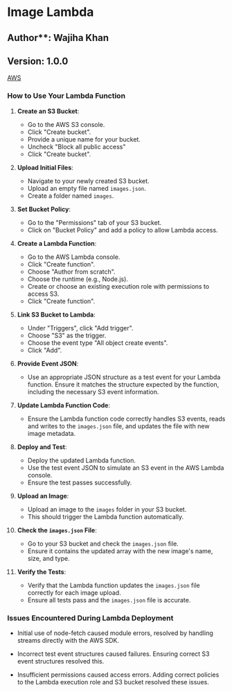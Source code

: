 # Image Lambda

## Author**: Wajiha Khan

## Version: 1.0.0

[AWS](https://wk-lambda.s3.us-east-2.amazonaws.com/images.json)

### How to Use Your Lambda Function

1. **Create an S3 Bucket**:
   - Go to the AWS S3 console.
   - Click "Create bucket".
   - Provide a unique name for your bucket.
   - Uncheck "Block all public access"
   - Click "Create bucket".

2. **Upload Initial Files**:
   - Navigate to your newly created S3 bucket.
   - Upload an empty file named `images.json`.
   - Create a folder named `images`.

3. **Set Bucket Policy**:
   - Go to the "Permissions" tab of your S3 bucket.
   - Click on "Bucket Policy" and add a policy to allow Lambda access.

4. **Create a Lambda Function**:
   - Go to the AWS Lambda console.
   - Click "Create function".
   - Choose "Author from scratch".
   - Choose the runtime (e.g., Node.js).
   - Create or choose an existing execution role with permissions to access S3.
   - Click "Create function".

5. **Link S3 Bucket to Lambda**:
   - Under "Triggers", click "Add trigger".
   - Choose "S3" as the trigger.
   - Choose the event type "All object create events".
   - Click "Add".

6. **Provide Event JSON**:
   - Use an appropriate JSON structure as a test event for your Lambda function. Ensure it matches the structure expected by the function, including the necessary S3 event information.

7. **Update Lambda Function Code**:
   - Ensure the Lambda function code correctly handles S3 events, reads and writes to the `images.json` file, and updates the file with new image metadata.

8. **Deploy and Test**:
   - Deploy the updated Lambda function.
   - Use the test event JSON to simulate an S3 event in the AWS Lambda console.
   - Ensure the test passes successfully.

9. **Upload an Image**:
   - Upload an image to the `images` folder in your S3 bucket.
   - This should trigger the Lambda function automatically.

10. **Check the `images.json` File**:
    - Go to your S3 bucket and check the `images.json` file.
    - Ensure it contains the updated array with the new image's name, size, and type.

11. **Verify the Tests**:
    - Verify that the Lambda function updates the `images.json` file correctly for each image upload.
    - Ensure all tests pass and the `images.json` file is accurate.

### Issues Encountered During Lambda Deployment

- Initial use of node-fetch caused module errors, resolved by handling streams directly with the AWS SDK.

- Incorrect test event structures caused failures. Ensuring correct S3 event structures resolved this.

- Insufficient permissions caused access errors. Adding correct policies to the Lambda execution role and S3 bucket resolved these issues.
